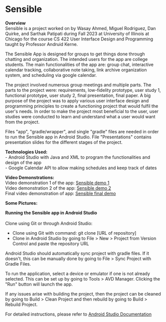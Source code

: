 # Sensible

<b>Overview</b><br>
Sensible is a project worked on by Wasay Ahmed, Miguel Rodriguez, Dan Quirke, and Sarthak Patipati during Fall 2023 at University of Illinois at Chicago for the course CS 422 User Interface Design and Programming taught by Professor Andruid Kerne.

The Sensible App is designed for groups to get things done through chatting and organization. The intended users for the app are college students. The main functionalities of the app are: group chat, interactive calendar tracking, collaborative note taking, link archive organization system, and scheduling via google calendar.

The project involved numerous group meetings and multiple parts. The parts to the project were: requirements, low-fidelity prototype, user study 1, functional prototype, user study 2, final presentation, final paper. A big purpose of the project was to apply various user interface design and programming principles to create a functioning project that would fulfil the user's needs. In order to make the project most beneficial to the user, user studies were conducted to learn and understand what a user would want from the project.

Files "app", "gradle/wrapper", and single "gradle" files are needed in order to run the Sensible app in Android Studio. File "Presentations" contains presentation slides for the different stages of the project.

<b>Technologies Used:</b>
<br>- Android Studio with Java and XML to program the functionalities and design of the app
<br>- Google Calendar API to allow making schedules and keep track of dates

<b>Video Demonstrations:</b><br>
Video demonstration 1 of the app: [Sensible demo 1](https://www.youtube.com/watch?v=PKy3lueN2vc) <br>
Video demonstration 2 of the app: [Sensible demo 2](https://www.youtube.com/watch?v=Fbwp1LPtAjs) <br>
Final video demonstration of app: [Sensible final demo](https://youtu.be/eHUHJUbTqMg)

<b>Some Pictures:</b>


<b> Running the Sensible app in Android Studio</b><br><br>
Clone using Git or through Android Studio:
- Clone using Git with command: git clone [URL of repository]
- Clone in Android Studio by going to File > New > Project from Version Control and paste the repository URL

Android Studio should automatically sync project with gradle files. If it doesn't, this can be manually done by going to File > Sync Project with Gradle Files.

To run the application, select a device or emulator if one is not already selected. This can be set up by going to Tools > AVD Manager. Clicking the "Run" button will launch the app.

If any issues arise with building the project, then the project can be cleaned by going to Build > Clean Project and then rebuild by going to Build > Rebuild Project.

For detailed instructions, please refer to [Android Studio Documentation](https://developer.android.com/studio/intro)


